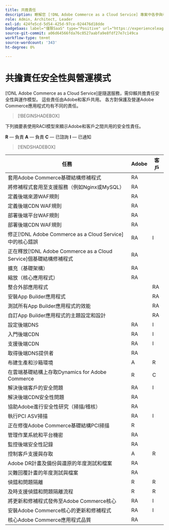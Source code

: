 ```yaml
---
title: 共擔責任
description: 瞭解您 [!DNL Adobe Commerce as a Cloud Service] 專案中各參與者的安全性責任。
role: Admin, Architect, Leader
exl-id: 424fe5cd-5d54-425d-97ce-024476d18dde
badgeSaas: label="僅限SaaS" type="Positive" url="https://experienceleague.adobe.com/en/docs/commerce/user-guides/product-solutions" tooltip="僅適用於Adobe Commerce as a Cloud Service和Adobe Commerce Optimizer專案(Adobe管理的SaaS基礎結構)。"
source-git-commit: a06d64566fda76c0527aabfa9e8fdf27e7c149ca
workflow-type: tm+mt
source-wordcount: '343'
ht-degree: 0%

---
```


# 共擔責任安全性與營運模式

[!DNL Adobe Commerce as a Cloud Service]是隨選服務，需仰賴共擔責任安全性與運作模型。 這些責任由Adobe和客戶共用。 各方對保護及營運Adobe Commerce應用程式均有不同的責任。

>[!BEGINSHADEBOX]

下列摘要表使用RACI模型來顯示Adobe和客戶之間共用的安全性責任。

**R** — 負責
**A** — 負責
**C** — 已諮詢
**I** — 已通知

>[!ENDSHADEBOX]

| 任務 | Adobe | 客戶 |
| --- | --- | --- |
| 套用Adobe Commerce基礎結構修補程式 | RA | |
| 將修補程式套用至支援服務（例如Nginx或MySQL） | RA | |
| 定義後端來源WAF規則 | RA | |
| 定義後端CDN WAF規則 | RA | |
| 部署後端平台WAF規則 | RA | |
| 部署後端CDN WAF規則 | RA | |
| 修正[!DNL Adobe Commerce as a Cloud Service]中的核心錯誤 | RA | I |
| 正在釋放[!DNL Adobe Commerce as a Cloud Service]個基礎結構修補程式 | RA | |
| 擴充（基礎架構） | RA | |
| 縮放（核心應用程式） | RA | |
| 整合外部應用程式 | | RA |
| 安裝App Builder應用程式 | | RA |
| 測試所有App Builder應用程式的效能 | | RA |
| 自訂App Builder應用程式的主題設定和設計 | | RA |
| 設定後端DNS | RA | I |
| 入門後端CDN | RA | I |
| 支援後端CDN | RA | I |
| 取得後端DNS提供者 | RA | |
| 布建生產和沙箱環境 | A | R |
| 在雲端基礎結構上存取Dynamics for Adobe Commerce | R | C |
| 解決後端客戶的安全問題 | RA | I |
| 解決後端CDN安全性問題 | RA | |
| 協助Adobe進行安全性研究（掃描/稽核） | RA | |
| 執行PCI ASV掃描 | RA | I |
| 正在修復Adobe Commerce基礎結構PCI掃描 | R | |
| 管理作業系統和平台機密 | RA | |
| 監控後端安全性記錄 | RA | |
| 控制客戶支援與存取 | A | R |
| Adobe DR計畫及備份與還原的年度測試和檔案 | RA | |
| 災難回覆計畫的年度測試與檔案 | RA | |
| 偵錯和問題隔離 | R | R |
| 及時支援偵錯和問題隔離流程 | R | R |
| 將更新和修補程式發佈至Adobe Commerce核心 | RA | I |
| 安裝Adobe Commerce核心的更新和修補程式 | RA | I |
| 核心Adobe Commerce應用程式品質 | RA | |
